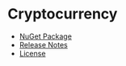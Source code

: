 # Cryptocurrency

- [NuGet Package](https://www.nuget.org/packages/Cryptocurrency)
- [Release Notes](https://github.com/skthomasjr/Cryptocurrency/releases)
- [License](LICENSE.md)

